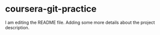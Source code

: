 # coursera-git-practice

I am editing the README file. Adding some more details about the project description.
